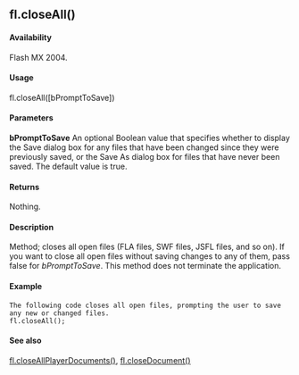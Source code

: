 ## fl.closeAll()

#### Availability

Flash MX 2004.

#### Usage

fl.closeAll(\[bPromptToSave\])

#### Parameters

**bPromptToSave** An optional Boolean value that specifies whether to display the Save dialog box for any files that have been changed since they were previously saved, or the Save As dialog box for files that have never been saved. The default value is true.

#### Returns

Nothing.

#### Description

Method; closes all open files (FLA files, SWF files, JSFL files, and so on). If you want to close all open files without saving changes to any of them, pass false for *bPromptToSave*. This method does not terminate the application.

#### Example

```
The following code closes all open files, prompting the user to save any new or changed files.
fl.closeAll();

```
#### See also

[fl.closeAllPlayerDocuments()](#fl.closeAllPlayerDocuments()), [fl.closeDocument()](#_bookmark461)

<span id="fl.closeAllPlayerDocuments()" class="anchor"></span>
